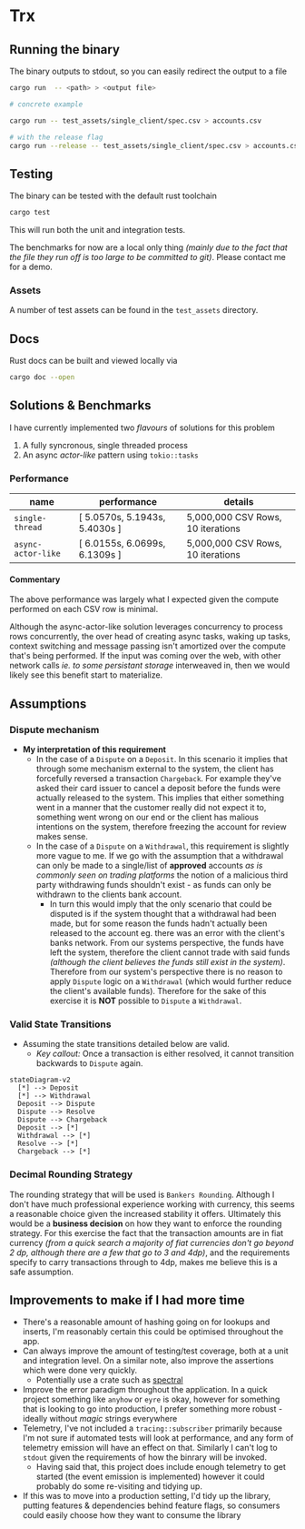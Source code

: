 # Trx

## Running the binary

The binary outputs to stdout, so you can easily redirect the output to a file

```sh
cargo run  -- <path> > <output file>

# concrete example

cargo run -- test_assets/single_client/spec.csv > accounts.csv

# with the release flag
cargo run --release -- test_assets/single_client/spec.csv > accounts.csv
```

## Testing

The binary can be tested with the default rust toolchain

```sh
cargo test
```

This will run both the unit and integration tests.

The benchmarks for now are a local only thing _(mainly due to the fact that the file they run off is too large to be
committed to git)_. Please contact me for a demo.

### Assets

A number of test assets can be found in the `test_assets` directory.

## Docs

Rust docs can be built and viewed locally via

```sh
cargo doc --open
```

## Solutions & Benchmarks

I have currently implemented two _flavours_ of solutions for this problem
1. A fully syncronous, single threaded process
2. An async _actor-like_ pattern using `tokio::tasks`

### Performance

| name | performance | details |
|---|---| ---|
|`single-thread`| [ 5.0570s, 5.1943s, 5.4030s ]| 5,000,000 CSV Rows, 10 iterations|
|`async-actor-like`| [ 6.0155s, 6.0699s, 6.1309s ]| 5,000,000 CSV Rows, 10 iterations|

#### Commentary

The above performance was largely what I expected given the compute performed on each CSV row is minimal.

Although the async-actor-like solution leverages concurrency to process rows concurrently, the over head of creating async tasks,
waking up tasks, context switching and message passing isn't amortized over the compute that's being performed. If the
input was coming over the web, with other network calls _ie. to some persistant storage_ interweaved in, then we would
likely see this benefit start to materialize.

## Assumptions

### Dispute mechanism

- **My interpretation of this requirement**
  - In the case of a `Dispute` on a `Deposit`. In this scenario it implies that through some
    mechanism external to the system, the client has forcefully reversed a transaction `Chargeback`. For example they've asked their
    card issuer to cancel a deposit before the funds were actually released to the system. This implies that either
    something went in a manner that the customer really did not expect it to, something went wrong on our end or the client has
    malious intentions on the system, therefore freezing the account for review makes sense.
  - In the case of a `Dispute` on a `Withdrawal`, this requirement is slightly more vague to me. If we go with the
    assumption that a withdrawal can only be made to a single/list of **approved** accounts _as is commonly seen on
    trading platforms_ the notion of a malicious third party withdrawing funds shouldn't exist - as funds can only be
    withdrawn to the clients bank account.
    - In turn this would imply that the only scenario that could be disputed is if the system thought that a
      withdrawal had been made, but for some reason the funds hadn't actually been released to the account eg. there was
      an error with the client's banks network. From our
      systems perspective, the funds have left the system, therefore the client cannot trade with said funds _(although
      the client believes the funds still exist in the system)_. Therefore from our system's perspective there is no reason
      to apply `Dispute` logic on a `Withdrawal` (which would further reduce the client's available funds). Therefore for
      the sake of this exercise it is **NOT** possible to `Dispute` a `Withdrawal`.

### Valid State Transitions

- Assuming the state transitions detailed below are valid.
  - _Key callout:_ Once a transaction is either resolved, it cannot transition backwards to `Dispute` again.

```mermaid
stateDiagram-v2
  [*] --> Deposit
  [*] --> Withdrawal
  Deposit --> Dispute
  Dispute --> Resolve
  Dispute --> Chargeback
  Deposit --> [*]
  Withdrawal --> [*]
  Resolve --> [*]
  Chargeback --> [*]
```

### Decimal Rounding Strategy

The rounding strategy that will be used is `Bankers Rounding`. Although I don't have much
professional experience working with currency, this seems a reasonable choice given the increased stability it offers.
Ultimately this would be a **business decision** on how they want to enforce the rounding strategy. For this exercise the
fact that the transaction amounts are in fiat currency _(from a quick search a majority of fiat currencies don't go beyond 2 dp, although there
are a few that go to 3 and 4dp)_, and the requirements specify to carry transactions through to 4dp, makes me believe
this is a safe assumption.

## Improvements to make if I had more time

- There's a reasonable amount of hashing going on for lookups and inserts, I'm reasonably certain this could be optimised throughout the app.
- Can always improve the amount of testing/test coverage, both at a unit and integration level. On a similar note, also improve the assertions which were done very quickly.
  - Potentially use a crate such as [spectral](https://docs.rs/spectral/latest/spectral/)
- Improve the error paradigm throughout the application. In a quick project something like `anyhow` or `eyre` is okay,
  however for something that is looking to go into production, I prefer something more robust - ideally without _magic_
  strings everywhere
- Telemetry, I've not included a `tracing::subscriber` primarily because I'm not sure if automated tests will look at
  performance, and any form of telemetry emission will have an effect on that. Similarly I can't log to `stdout` given
  the requirements of how the binrary will be invoked.
    - Having said that, this project does include enough telemetry to get started (the event emission is implemented)
      however it could probably do some re-visiting and tidying up.
- If this was to move into a production setting, I'd tidy up the library, putting features & dependencies behind feature
  flags, so consumers could easily choose how they want to consume the library
